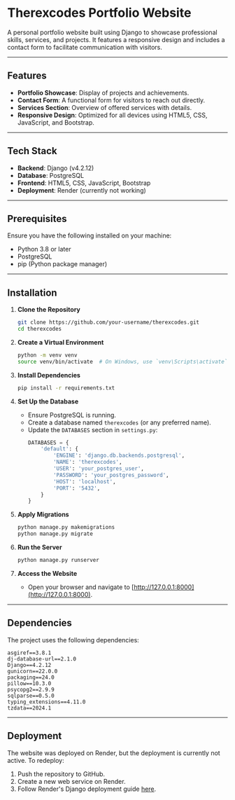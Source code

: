 # Therexcodes Portfolio Website

A personal portfolio website built using Django to showcase professional skills, services, and projects. It features a responsive design and includes a contact form to facilitate communication with visitors.

---

## Features

- **Portfolio Showcase**: Display of projects and achievements.
- **Contact Form**: A functional form for visitors to reach out directly.
- **Services Section**: Overview of offered services with details.
- **Responsive Design**: Optimized for all devices using HTML5, CSS, JavaScript, and Bootstrap.

---

## Tech Stack

- **Backend**: Django (v4.2.12)
- **Database**: PostgreSQL
- **Frontend**: HTML5, CSS, JavaScript, Bootstrap
- **Deployment**: Render (currently not working)

---

## Prerequisites

Ensure you have the following installed on your machine:

- Python 3.8 or later
- PostgreSQL
- pip (Python package manager)

---

## Installation

1. **Clone the Repository**
   ```bash
   git clone https://github.com/your-username/therexcodes.git
   cd therexcodes
   ```

2. **Create a Virtual Environment**
   ```bash
   python -m venv venv
   source venv/bin/activate  # On Windows, use `venv\Scripts\activate`
   ```

3. **Install Dependencies**
   ```bash
   pip install -r requirements.txt
   ```

4. **Set Up the Database**
   - Ensure PostgreSQL is running.
   - Create a database named `therexcodes` (or any preferred name).
   - Update the `DATABASES` section in `settings.py`:
     ```python
     DATABASES = {
         'default': {
             'ENGINE': 'django.db.backends.postgresql',
             'NAME': 'therexcodes',
             'USER': 'your_postgres_user',
             'PASSWORD': 'your_postgres_password',
             'HOST': 'localhost',
             'PORT': '5432',
         }
     }
     ```

5. **Apply Migrations**
   ```bash
   python manage.py makemigrations
   python manage.py migrate
   ```

6. **Run the Server**
   ```bash
   python manage.py runserver
   ```

7. **Access the Website**
   - Open your browser and navigate to [http://127.0.0.1:8000](http://127.0.0.1:8000).

---

## Dependencies

The project uses the following dependencies:

```
asgiref==3.8.1
dj-database-url==2.1.0
Django==4.2.12
gunicorn==22.0.0
packaging==24.0
pillow==10.3.0
psycopg2==2.9.9
sqlparse==0.5.0
typing_extensions==4.11.0
tzdata==2024.1
```

---

## Deployment

The website was deployed on Render, but the deployment is currently not active. To redeploy:

1. Push the repository to GitHub.
2. Create a new web service on Render.
3. Follow Render's Django deployment guide [here](https://render.com/docs/deploy-django).
